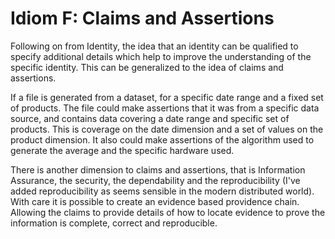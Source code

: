 # Idiom F: Claims and Assertions

Following on from Identity, the idea that an identity can be qualified to specify additional details
which help to improve the understanding of the specific identity. This can be generalized to the idea
of claims and assertions.

If a file is generated from a dataset, for a specific date range and a fixed set of products. The 
file could make assertions that it was from a specific data source, and contains data covering a
date range and specific set of products. This is coverage on the date dimension and a set of
values on the product dimension. It also could make assertions of the algorithm used to generate 
the average and the specific hardware used.

There is another dimension to claims and assertions, that is Information Assurance, the security, 
the dependability and the reproducibility (I've added reproducibility as seems sensible in the
modern distributed world). With care it is possible to create an evidence based providence chain. 
Allowing the claims to provide details of how to locate evidence to prove the information is 
complete, correct and reproducible.